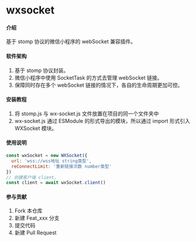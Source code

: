 # wxsocket

#### 介绍
基于 stomp 协议的微信小程序的 webSocket 兼容插件。

#### 软件架构
1.  基于 stomp 协议封装。
2.  微信小程序中使用 SocketTask 的方式去管理 webSocket 链接。
3.  保障同时存在多个 webSocket 链接的情况下，各自的生命周期更加可控。


#### 安装教程

1.  将 stomp.js 与 wx-socket.js 文件放置在项目的同一个文件夹中 
2.  wx-socket.js 通过 ESModule 的形式导出的模块，所以通过 import 形式引入 WXSocket 模块。

#### 使用说明

```javascript
const wxSocket = new WXSocket({
  url: 'wss://wss地址 string类型',
  reConnectLimit: '重新链接次数 number类型'
})
// 创建客户端 client。
const client = await wxSocket.client()

```

#### 参与贡献

1.  Fork 本仓库
2.  新建 Feat_xxx 分支
3.  提交代码
4.  新建 Pull Request
